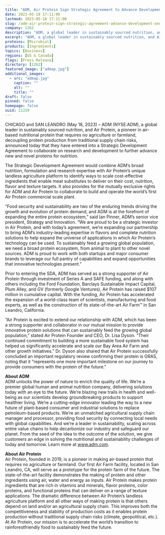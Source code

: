 ```yaml
---
title: "ADM, Air Protein Sign Strategic Agreement to Advance Development and Production of Unique Landless Protein"
date: 2023-05-18 17:11:00
lastmod: 2023-05-18 17:11:00
slug: /adm-air-protein-sign-strategic-agreement-advance-development-and-production-unique
company: 1262
description: "ADM, a global leader in sustainably sourced nutrition, and Air Protein, a pioneer in air-based nutritional protein that requires no agriculture or farmland, decoupling protein production from traditional supply chain risks, announced today that they have entered into a Strategic Development Agreement to collaborate on research and development to further advance new and novel proteins for nutrition."
excerpt: "ADM, a global leader in sustainably sourced nutrition, and Air Protein, a pioneer in air-based nutritional protein that requires no agriculture or farmland, decoupling protein production from traditional supply chain risks, announced today that they have entered into a Strategic Development Agreement to collaborate on research and development to further advance new and novel proteins for nutrition."
proteins: [Microbial]
products: [Ingredients]
topics: [Business]
regions: [US & Canada]
flags: [Press Release]
directory: [1262]
featured_image: ["admap.jpg"]
additional_images:
  - src: "admap.jpg"
    caption: ""
    alt: ""
    title: ""
draft: false
pinned: false
homepage: false
uuid: 11319
---
```

<p>CHICAGO and SAN LEANDRO (May 18, 2023) – ADM (NYSE:ADM), a global leader in sustainably sourced nutrition, and Air Protein, a pioneer in air-based nutritional protein that requires no agriculture or farmland, decoupling protein production from traditional supply chain risks, announced today that they have entered into a Strategic Development Agreement to collaborate on research and development to further advance new and novel proteins for nutrition.</p>
<p>The Strategic Development Agreement would combine ADM’s broad nutrition, formulation and research expertise with Air Protein’s unique landless agriculture platform to identify ways to scale cost-effective ingredients that enable meat substitutes to deliver on their cost, nutrition, flavor and texture targets. It also provides for the mutually exclusive rights for ADM and Air Protein to collaborate to build and operate the world’s first Air Protein commercial scale plant.</p>
<p>“Food security and sustainability are two of the enduring trends driving the growth and evolution of protein demand, and ADM is at the forefront of expanding the entire protein ecosystem,” said Ian Pinner, ADM’s senior vice president, Strategy and Innovation. “We are proud to be a strategic investor in Air Protein, and with today’s agreement, we’re expanding our partnership to bring ADM’s industry-leading expertise in flavors and complete nutrition solutions to help expand the universe of applications in which Air Protein’s technology can be used. To sustainably feed a growing global population, we need a broad protein ecosystem, from animal to plant to other novel sources. ADM is proud to work with both startups and major consumer brands to leverage our full pantry of capabilities and expand opportunities that innovative technologies present.”</p>
<p>Prior to entering the SDA, ADM has served as a strong supporter of Air Protein through investment of Series A and SAFE funding, and along with others including the Ford Foundation, Barclays Sustainable Impact Capital, Plum Alley, and GV (formerly Google Ventures), Air Protein has raised $107 million in cumulative capital. With the funding, Air Protein has accelerated the expansion of a world-class team of scientists, manufacturing and food experts, as well as the construction of its state-of-the-art Air Farm™ in San Leandro, California.</p>
<p>“Air Protein is excited to extend our relationship with ADM, which has been a strong supporter and collaborator in our mutual mission to provide innovative protein solutions that can sustainably feed the growing global population,” stated Air Protein Founder and CEO, Dr. Lisa Dyson. “Their continued commitment to building a more sustainable food system has helped us significantly accelerate and scale our Bay Area Air Farm and other growth initiatives.” Dr. Dyson also shared that Air Protein successfully concluded an important regulatory review confirming their protein is GRAS, noting that it “represents one more important milestone on our journey to provide consumers with the protein of the future.”</p>
<p><strong>About ADM</strong><br />
ADM unlocks the power of nature to enrich the quality of life. We’re a premier global human and animal nutrition company, delivering solutions today with an eye to the future. We’re blazing new trails in health and well-being as our scientists develop groundbreaking products to support healthier living. We’re a cutting-edge innovator leading the way to a new future of plant-based consumer and industrial solutions to replace petroleum-based products. We’re an unmatched agricultural supply chain manager and processor, providing food security by connecting local needs with global capabilities. And we’re a leader in sustainability, scaling across entire value chains to help decarbonize our industry and safeguard our planet. From the seed of the idea to the outcome of the solution, we give customers an edge in solving the nutritional and sustainability challenges of today and tomorrow. Learn more at <a href="http://www.adm.com">www.adm.com</a>.</p>
<p><strong>About Air Protein</strong><br />
Air Protein, founded in 2019, is a pioneer in making air-based protein that requires no agriculture or farmland. Our first Air Farm facility, located in San Leandro, CA, will serve as a prototype for the protein farm of the future. The state-of-the-art facility demonstrates the making of protein and other ingredients using air, water and energy as inputs. Air Protein makes protein ingredients that are rich in vitamins and minerals, flavor proteins, color proteins, and functional proteins that can deliver on a range of texture applications. The dramatic difference between Air Protein’s landless agriculture platform and all other ways of making protein is that others depend on land and/or an agricultural supply chain. This improves both the competitiveness and stability of production costs as it enables protein production without traditional supply chain risks (climate, geopolitical, etc.). At Air Protein, our mission is to accelerate the world’s transition to rainforestfriendly food to sustainably feed the future.</p>

